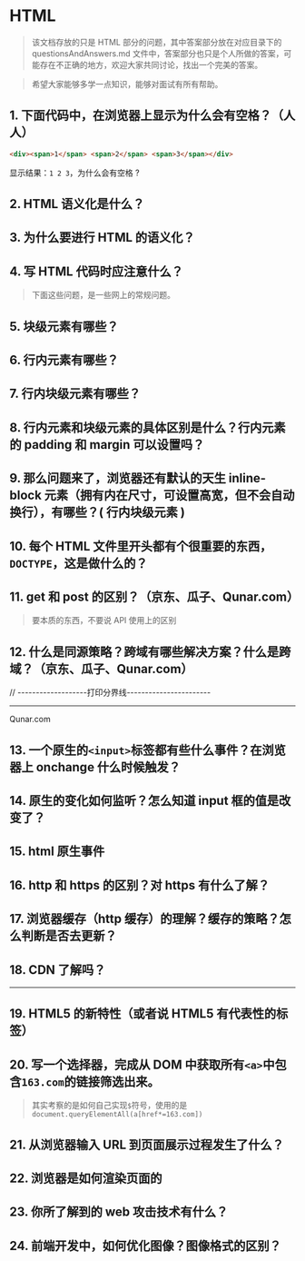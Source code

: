 # HTML

> 该文档存放的只是 HTML 部分的问题，其中答案部分放在对应目录下的
> questionsAndAnswers.md 文件中，答案部分也只是个人所做的答案，可能存在不正确的地方，欢迎大家共同讨论，找出一个完美的答案。

> 希望大家能够多学一点知识，能够对面试有所有帮助。

## 1. 下面代码中，在浏览器上显示为什么会有空格？（人人）

```html
<div><span>1</span> <span>2</span> <span>3</span></div>
```

显示结果：`1 2 3`，为什么会有空格 ?

## 2. HTML 语义化是什么？

## 3. 为什么要进行 HTML 的语义化？

## 4. 写 HTML 代码时应注意什么？

> 下面这些问题，是一些网上的常规问题。

## 5. 块级元素有哪些？

## 6. 行内元素有哪些？

## 7. 行内块级元素有哪些？

## 8. 行内元素和块级元素的具体区别是什么？行内元素的 padding 和 margin 可以设置吗？

## 9. 那么问题来了，浏览器还有默认的天生 inline-block 元素（拥有内在尺寸，可设置高宽，但不会自动换行），有哪些？( 行内块级元素 )

## 10. 每个 HTML 文件里开头都有个很重要的东西，`DOCTYPE`，这是做什么的？

## 11. get 和 post 的区别？（京东、瓜子、Qunar.com）

> 要本质的东西，不要说 API 使用上的区别

## 12. 什么是同源策略？跨域有哪些解决方案？什么是跨域？（京东、瓜子、Qunar.com）

// -------------------打印分界线-----------------------

---

Qunar.com

## 13. 一个原生的`<input>`标签都有些什么事件？在浏览器上 onchange 什么时候触发？

## 14. 原生的变化如何监听？怎么知道 input 框的值是改变了？

## 15. html 原生事件

## 16. http 和 https 的区别？对 https 有什么了解？

## 17. 浏览器缓存（http 缓存）的理解？缓存的策略？怎么判断是否去更新？

## 18. CDN 了解吗？

---

## 19. HTML5 的新特性（或者说 HTML5 有代表性的标签）

## 20. 写一个选择器，完成从 DOM 中获取所有`<a>`中包含`163.com`的链接筛选出来。

> 其实考察的是如何自己实现`$`符号，使用的是`document.queryElementAll(a[href*=163.com])`

## 21. 从浏览器输入 URL 到页面展示过程发生了什么？

## 22. 浏览器是如何渲染页面的

## 23. 你所了解到的 web 攻击技术有什么？

## 24. 前端开发中，如何优化图像？图像格式的区别？
